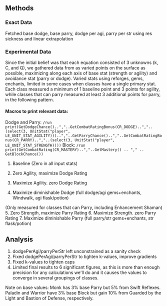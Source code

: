 ## Methods

### Exact Data
Fetched base dodge, base parry, dodge per agi, parry per str using res sickness and linear extrapolation

### Experimental Data
Since the initial belief was that each equation consisted of 3 unknowns (k, C, and Q), we gathered data from as varied points on the surface as possible, maximizing along each axis of base stat (strength or agility) and avoidance stat (parry or dodge). Varied stats using reforges, gems, enchants, limited in some cases when classes have a single primary stat. Each class measured a minimum of 1 baseline point and 3 points for agility, while classes that can parry measured at least 3 additional points for parry, in the following pattern.

#### Macros to print relevant data:
Dodge and Parry:
`/run print(GetDodgeChance()..","..GetCombatRatingBonus(CR_DODGE)..","..(select(3, UnitStat("player", LE_UNIT_STAT_AGILITY)))..","..GetParryChance()..","..GetCombatRatingBonus(CR_PARRY)..","..(select(3, UnitStat("player", LE_UNIT_STAT_STRENGTH))))`
Block:
`/run print(GetCombatRating(CR_MASTERY)..","..GetMastery() .. "," .. GetBlockChance())`

1. Baseline (Zero in all input stats)

2. Zero Agility, maximize Dodge Rating
3. Maximize Agility. zero Dodge Rating
4. Maximize diminishable Dodge (full dodge/agi gems+enchants, Windwalk, agi flask/potion)

(Only measured for classes that can Parry, including Enhancement Shaman)
5. Zero Strength, maximize Parry Rating
6. Maximize Strength. zero Parry Rating
7. Maximize diminishable Parry (full parry/str gems+enchants, str flask/potion)

## Analysis
1. dodgePerAgi/parryPerStr left unconstrained as a sanity check
2. Fixed dodgePerAgi/parryPerStr to tighten k-values, improve gradients
3. Fixed k-values to tighten caps
4. Limited final results to 6 significant figures, as this is more than enough precision for any calculations we'll do and it causes the values to converge in several groupings of classes.

Note on base values:
Monk has 3% base Parry but 5% from Swift Reflexes.
Paladin and Warrior have 3% base Block but gain 10% from Guarded by the Light and Bastion of Defense, respectively.

